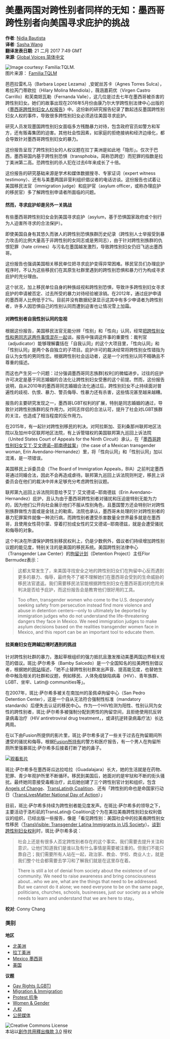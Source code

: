 # 美墨两国对跨性别者同样的无知：墨西哥跨性别者向美国寻求庇护的挑战

**作者**: [Nidia Bautista](https://globalvoices.org/author/nidia-bautista/)  
**译者**: [Sasha Wang](https://zhs.globalvoices.org/author/sashaattw/)  
**翻译发表日期**: 21 二月 2017 7:49 GMT  
**来源**: [Global Voices 简体中文](https://zhs.globalvoices.org/2017/02/21/15422/)  

![Image courtesy: Familia:TQLM.](https://globalvoices.org/wp-content/uploads/2016/07/Familia.jpg)  
图片来源： [Familia:TQLM](http://familiatqlm.org/)  

芭芭拉雷札马（Barbara Lopez Lezama）,安妮丝苏卡（Agnes Torres Sulca），希拉芮门蒂欧拉（Hilary Molina Mendiola），薇涵嘉莉优（Virgen Castro Carrillo）和芙南妲瓦勒（Fernanda Valle），这几位是过去七年在墨西哥被杀害的跨性别妇女。她们的故事出现在2016年5月份由康乃尔大学跨性别法律中心出版的《[墨西哥跨性别妇女人权报告](http://transgenderlawcenter.org/wp-content/uploads/2016/05/CountryConditionsReport-FINAL.pdf)》中。这份新的研究报告纪录了数起违反墨国跨性别妇女人权的事件，导致很多跨性别妇女必须逃往美国寻求庇护。

研究人员发现墨国跨性别妇女面临多方残酷暴力对待，包含政府官员如警方和军方，还有贩毒集团的迫害。其他社会性因素，如家庭的拒绝接纳和经济边缘化，都会导致针对墨西哥跨性别妇女的暴力。

这份报告呈现了跨性别妇女的人权议题在拉丁美洲是如此地「隐形」。仅次于巴西，墨西哥国内基于跨性别恐惧（transphobia，简称恐跨症）而犯罪的指数是拉丁美洲第二高。恐跨性别的杀人犯在过去6年来成长了十倍。

这份报告的研究基础来源是学术和媒体数据搜寻、专家证词（expert witness testimony）、还有与美墨两国非营利组织倡议者的电话访谈。这份报告也试着让美国移民法官（immigration judge）和庇护官（asylum officer，或称办理庇护的移民官）多了解跨性别申请者所面临的问题。

#### 然而，寻求庇护却是另外一关挑战

有些墨西哥跨性别妇女会到美国寻求庇护（asylum，基于恐惧国家政府或个别行为人迫害所寻求的合法保护）。

即使美国自身有其悠久而骇人的跨性别恐惧族群历史纪录（跨性别人士举报受到暴力攻击的比例大量高于非跨性别的女同志或是男同志），由于针对跨性别族群的仇恨犯罪（hate crimes）与污名在墨国越发激烈，导致跨性别妇女仍旧飞逃出墨西哥。

这份报告也强调美国相关移民单位把寻求庇护变得异常困难。移民官员们办理庇护程序时，不认为这些移民们在其原生社群里遇到的跨性别恐惧和暴力行为构成寻求庇护的充分理由。

这个状况，加上移民单位自身的种族歧视和跨性别恐惧，导致许多跨性别妇女寻求庇护的申请被否定、过去所受的暴力对待经验被涂销。在2012年，通过庇护申请的墨西哥人比例低于2%。目前并没有数据纪录显示这其中有多少申请者为跨性别者，许多人因恐惧自己的性别认同而遭到迫害也让情况雪上加霜。

#### **对跨性别者自我性别认同的忽视**

根据这份报告，美国移民法官无能分辨「性别」和「性向」认同，经常[把跨性别女性和男同志这两件事情混在一起](http://www.hkslgbtq.com/in-the-shadows-the-difficulties-of-implementing-current-immigration-policies-in-adjudicating-gender-diverse-asylum-cases-in-immigration-courts/)谈。报告中强调这件事的重要性：裁判官（adjudicator）能够理解囊括在「自我认同」的这个大项目里，「性向认同」和「性别认同」是两个各自独立的子项目。庇护许可的裁决经常将跨性别女性错指为自认为女性的男同性恋。根据跨性别社会运动者，这是一个对性别认同不精确且不尊重的描述。

而这也产生另一个问题：过分强调墨西哥同志族群\[权利\]的微幅进步。过往的庇护许可决定是基于同志婚姻的合法化让跨性别妇女受惠的这个前提。然而，这份报告说明，自从2010年的墨西哥同志婚姻合法化通过后，跨性别妇女不止持续面对普遍性的歧视、仇恨、暴力、警员侮辱、性暴力还有杀害，这些情况甚至越来越糟。

报告的主要研究发现之一，墨西哥LGBT权利的扩展，特别是同志婚姻的通过，导致针对跨性别族群的反作用力。对同志伴侣的合法认可，提升了社会对LGBT族群的关注，也造成了相当程度的反作用力。

在2015年，有一起针对跨性别移民的判决。对阿拉斯加、亚利桑那州联邦地区法院以及加州中区联邦地区法院，有上诉管辖权的美国联邦第九巡回上诉法院（United States Court of Appeals for the Ninth Circuit）承认，在「[墨西哥跨性别妇女艾丁‧艾文德诺─耶南德兹案](http://www.theatlantic.com/notes/2015/09/transgender-rights-ninth-circuit/403774/)」（the case of a Mexican transgender woman, Erin Avendano-Hernandez）里，将「性向认同」和「性别认同」加以混淆，是一项错误。

美国移民上诉委员会（The Board of Immigration Appeals，BIA）之前判定墨西哥通过同婚合法，因此不会再造成虐待。联邦第九巡回上诉法院则判定，移民上诉委员会在他们的裁决中并未足够充分考虑跨性别议题。

联邦第九巡回上诉法院同意给予艾丁‧艾文德诺─耶南德兹（Erin Avendano-Hernandez）庇护，且认为由于墨西哥跨性别者对骚扰和压迫是特别无能为力的，因为他们公开向社会展示他们不服从性别角色，且墨国警方还会特别针对跨性别族群做性方面或是金钱上的勒索。法院也承认，墨西哥未处理的针对跨性别者的暴力犯罪案件就像一种流行病，而跨性别者遭受杀害数量全世界最多就是在墨西哥，且使用女性荷尔蒙、穿着打扮成女性的艾文德诺─耶南德兹，就是会遭受骚扰和侮辱的对象。

这个判决在所谓保护跨性别移民权利上，仍是少数例外，倡议者们持续增加跨性别议题的能见度，特别关注的是美国的移民系统。美国跨性别法律中心（Transgender Law Center）的[拘留计划](https://transgenderlawcenter.org/programs/detention-project)（Detention Project）主任Flor Bermudez表示：

> 这都太常发生了，来美国寻找安全之地的跨性别妇女们在拘留中心反而遇到更多的暴力、侮辱，最终免不了被不理解她们在墨西哥会受到的生命威胁的移民法官遣返。我们需要移民法官能根据跨性别妇女在墨西哥面对的危险来判决是否给予庇护，而这份报告会是教育他们很好用的工具。

> Too often, transgender women who come to the U.S. desperately seeking safety from persecution instead find more violence and abuse in detention centers—only to ultimately be deported by immigration judges who do not understand the life-threatening dangers they face in Mexico. We need immigration judges to make asylum decisions based on the realities transgender women face in Mexico, and this report can be an important tool to educate them.

#### 拉美裔妇女在跨越边境时遇到的挑战

针对跨性别社群的暴力，激起草根组织的强力抵抗且激发推动美墨两国边界相关规范的倡议。斑比‧萨尔希多（Bamby Salcedo）是一个全国知名的拉美跨性别倡议者，根据她的[网站](http://bambysalcedo.com/)描述，「她不止替跨性别社群发出声音、提高能见度，也替她生命中触及相关的社群和议题，例如移民、人体免疫缺陷病毒（HIV）、青年族群、LGBT、坐牢、Latin@ communities等」。

在2007年，斑比‧萨尔希多被关在南加州的圣佩卓拘留中心（San Pedro Detention Center），这是一个自从无法符合强制性标准（mandatory standards）后便失去认证的移民中心。作为一个HIV检测为阳性、性别认同为女性的跨性别者，斑比‧萨尔希多被强制分配到男性的拘留空间，且拒绝使用抗反转录病毒治疗（HIV antiretroviral drug treatment，，或译抗逆转录病毒疗法）长达两周。

在以下由Fusion所提供的影片里，斑比‧萨尔希多说了一些关于过去在拘留期间所遭受的骚扰和侮辱。根据[Fusion所持有](http://interactive.fusion.net/trans/)的警方和医疗报告，有一个男人在拘留所厕所里强暴斑比‧萨尔希多后接着打断了她的鼻子。

[![观看影片](https://img.youtube.com/vi/gBYgicx1C4U/0.jpg)](https://www.youtube.com/watch?v=gBYgicx1C4U)

斑比‧萨尔希多在墨西哥瓜达拉哈拉（Guadalajara）长大，她的生活就是在药物、犯罪、青少年观护所里不断循环。移民到美国后，她面对的是牢狱和不断的街头骚扰。最终她同意接受毒瘾治疗，此后她创建了三个跨性别官计划和组织，包含[Angels of Change](http://www.glaad.org/blog/2014-angels-change-calendar-empowers-trans-youth)、[TransLatin@ Coalition](http://www.translatinacoalition.org/)、还有「跨性别的命也是命国家行动日（[TransLivesMatter National Day of Action](http://familiatqlm.org/translivesmatter/)）」

目前，斑比‧萨尔希多持续为跨性别者能见度发声。在斑比‧萨尔希多的领导之下，主要活动于洛杉矶的TransLatin@ Coalition这个为在美拉美裔跨性别妇女权利倡议的组织，已经出版一些报告，像是「看见跨性别：美国社会中的拉美裔跨性别女性移民（[TransVisible: Transgender Latina Immigrants in US Society](http://www.chicano.ucla.edu/files/news/transvisiblereport.pdf)）。[谈到跨性别妇女权利](http://www.glaad.org/blog/latina-transgender-advocate-bamby-salcedo-youth-and-hivaids-prevention-and-education)时，斑比‧萨尔希多说：

> 社会上还是有很多人否定跨性别者存在的这个事实。我们需要去提升关注和意识，让他们知道我们是谁以及有什么事情是需要被注重的。但我们不能只靠自己；我们需要所有人站在一起，政治家、教会、学校、商业人士，就是我们整个社会都需要去学习和了解我们就是在这里存在着。

> There is still a lot of denial from society about the existence of our community. We need to raise awareness and bring consciousness about…who we are, what are the things that need to be addressed. But we cannot do it alone; we need everyone to be on the same page, politicians, churches, schools, businesses, just our society as a whole needs to learn and understand that we are here to stay。

**校对**: Conny Chang  

### 类别

**地区**  
- [北美洲](https://zhs.globalvoices.org/category/world/north-america/)  
- [拉丁美洲](https://zhs.globalvoices.org/category/world/latin-america/)  
- [Mexico 墨西哥](https://zhs.globalvoices.org/category/world/latin-america/mexico/)  
- [美国](https://zhs.globalvoices.org/category/world/north-america/usa/)  

**议题**  
- [Gay Rights (LGBT)](https://zhs.globalvoices.org/category/topics/gay-rights-lgbt/)  
- [Migration & Immigration](https://zhs.globalvoices.org/category/topics/migration-immigration/)  
- [Protest 抗争](https://zhs.globalvoices.org/category/topics/protest/)  
- [Women & Gender](https://zhs.globalvoices.org/category/topics/women-gender/)  
- [人权](https://zhs.globalvoices.org/category/topics/human-rights/)  
- [公民媒体](https://zhs.globalvoices.org/category/topics/citizen-media/)  

![Creative Commons License](https://globalvoices.org/wp-content/gv-static/img/tmpl/cc-by-icons-300.png)  
本站以[創作共用釋出條款 3.0](https://creativecommons.org/licenses/by/3.0/deed.zh_TW "創作共用釋出條款 3.0 (Creative Commons)") 授权  

<!-- tcd_original_link https://zhs.globalvoices.org/2017/02/21/15422/ -->
